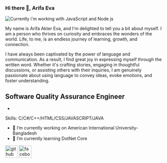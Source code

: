 ### Hi there 👋,  Arifa Eva

![Currently i'm working with JavaScript and Node js](https://github.com/MishManners/MishManners/blob/master/MishManners%20Room%20animated.gif)

My name is Arifa Akter Eva, and I'm delighted to tell you a bit about myself. I am a person who thrives on curiosity and embraces the wonders of the world. Life, to me, is an endless journey of learning, growth, and connection.

I have always been captivated by the power of language and communication. As a result, I find great joy in expressing myself through the written word. Whether it's crafting stories, engaging in thoughtful discussions, or assisting others with their inquiries, I am genuinely passionate about using language to convey ideas, evoke emotions, and foster understanding.
##  Software Quality Assurance Engineer
- 

Skills: C/C#/C++/HTML/CSS/JAVASCRIPT/JAVA

- 🔭 I’m currently working on American International University-Bangladesh 
- 🌱 I’m currently learning DotNet Core


[<img src='https://cdn.jsdelivr.net/npm/simple-icons@3.0.1/icons/github.svg' alt='github' height='40'>](https://github.com/ARIFAEVA1) [<img src='https://cdn.jsdelivr.net/npm/simple-icons@3.0.1/icons/facebook.svg' alt='facebook' height='40'>](https://www.facebook.com/farhanevaa)  




